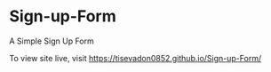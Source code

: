 # Sign-up-Form
A Simple Sign Up Form

To view site live, visit https://tisevadon0852.github.io/Sign-up-Form/
